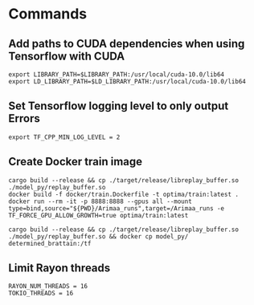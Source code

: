# Commands

## Add paths to CUDA dependencies when using Tensorflow with CUDA

```shell
export LIBRARY_PATH=$LIBRARY_PATH:/usr/local/cuda-10.0/lib64
export LD_LIBRARY_PATH=$LD_LIBRARY_PATH:/usr/local/cuda-10.0/lib64
```

## Set Tensorflow logging level to only output Errors

```shell
export TF_CPP_MIN_LOG_LEVEL = 2
```

## Create Docker train image

```shell
cargo build --release && cp ./target/release/libreplay_buffer.so ./model_py/replay_buffer.so
docker build -f docker/train.Dockerfile -t optima/train:latest .
docker run --rm -it -p 8888:8888 --gpus all --mount type=bind,source="${PWD}/Arimaa_runs",target=/Arimaa_runs -e TF_FORCE_GPU_ALLOW_GROWTH=true optima/train:latest

cargo build --release && cp ./target/release/libreplay_buffer.so ./model_py/replay_buffer.so && docker cp model_py/ determined_brattain:/tf
```

## Limit Rayon threads

```shell
RAYON_NUM_THREADS = 16
TOKIO_THREADS = 16
```